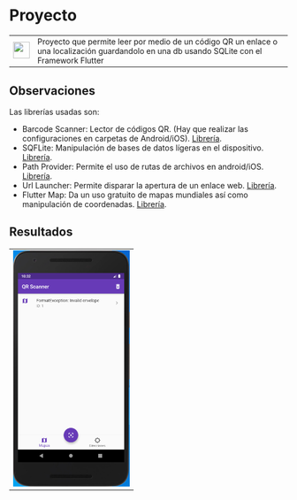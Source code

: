 # Proyecto

<table border="0">
    <tr>
        <td><img src="https://media-exp1.licdn.com/dms/image/C4E0BAQHvLVhwV-YgGA/company-logo_200_200/0?e=2159024400&v=beta&t=GW4TEt4KUUpG_U7cVuCLIwFfw_ge5DrBmYczuciU844" width="30" height="30"></td>
        <td>Proyecto que permite leer por medio de un código QR un enlace o una localización guardandolo en una db usando SQLite con el Framework Flutter</td>
    </tr>
</table>

## Observaciones

Las librerías usadas son:

* Barcode Scanner: Lector de códigos QR. (Hay que realizar las configuraciones en carpetas de Android/iOS). [Librería](https://pub.dev/packages/barcode_scan).
* SQFLite: Manipulación de bases de datos lígeras en el dispositivo. [Librería](https://pub.dev/packages/sqflite).
* Path Provider: Permite el uso de rutas de archivos en android/iOS. [Librería](https://pub.dev/packages/path_provider).
* Url Launcher: Permite disparar la apertura de un enlace web. [Librería](https://pub.dev/packages/url_launcher).
* Flutter Map: Da un uso gratuito de mapas mundiales así como manipulación de coordenadas. [Librería](https://pub.dev/packages/flutter_map).

## Resultados

<table border="0">
    <tr>
        <td><img src="./resources/data.PNG" width="211" height="427"></td>
    </tr>
</table>